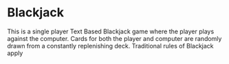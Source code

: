 # Blackjack
This is a single player Text Based Blackjack game where the player plays against the computer.
Cards for both the player and computer are randomly drawn from a constantly replenishing deck.
Traditional rules of Blackjack apply
